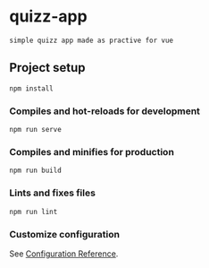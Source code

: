 # quizz-app

`simple quizz app made as practive for vue`

## Project setup

`npm install`

### Compiles and hot-reloads for development

`npm run serve`

### Compiles and minifies for production

`npm run build`

### Lints and fixes files

`npm run lint`

### Customize configuration

See [Configuration Reference](https://cli.vuejs.org/config/).
